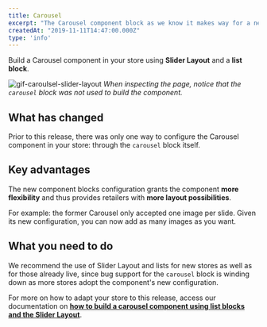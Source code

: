 ```yaml
---
title: Carousel 
excerpt: "The Carousel component block as we know it makes way for a new Carousel configuration that uses Slider Layout. The more component flexibility, the more customization options available to you."
createdAt: "2019-11-11T14:47:00.000Z"
type: 'info'
---
```

Build a Carousel component in your store using **Slider Layout** and a **list block**. 

![gif-caroulsel-slider-layout](https://user-images.githubusercontent.com/52087100/68598106-ea34b500-047c-11ea-8f69-0b05cf81e6a1.gif)
_When inspecting the page, notice that the `carousel` block was not used to build the component._ 

## What has changed

Prior to this release, there was only one way to configure the Carousel component in your store: through the `carousel` block itself. 

## Key advantages 

The new component blocks configuration grants the component **more flexibility** and thus provides retailers with **more layout possibilities**.

For example: the former Carousel only accepted one image per slide. Given its new configuration, you can now add as many images as you want.

## What you need to do 

We recommend the use of Slider Layout and lists for new stores as well as for those already live, since bug support for the `carousel` block is winding down as more stores adopt the component's new configuration.

For more on how to adapt your store to this release, access our documentation on [**how to build a carousel component using list blocks and the Slider Layout**](https://developers.vtex.com/docs/guides/vtex-io-documentation-building-a-carousel-using-slider-layout).

